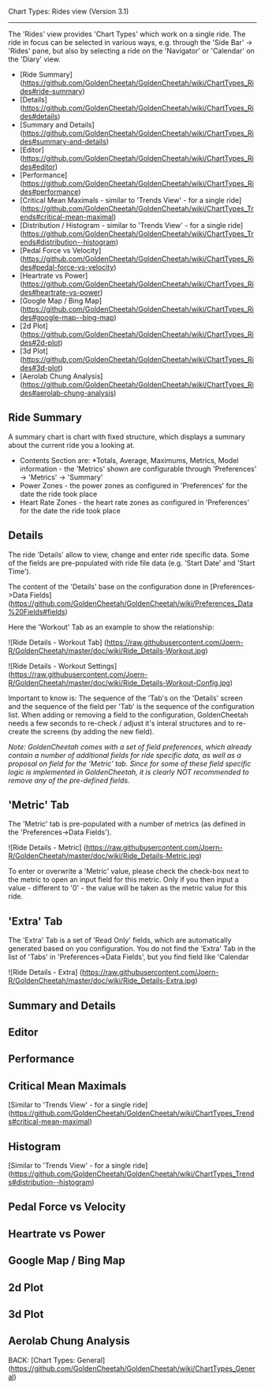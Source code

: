 Chart Types: Rides view (Version 3.1)
***

The 'Rides' view provides 'Chart Types' which work on a single ride. The ride in focus can be selected in various ways, e.g. through the 'Side Bar' -> 'Rides' pane, but also by selecting a ride on the 'Navigator' or 'Calendar' on the 'Diary' view.

* [Ride Summary] (https://github.com/GoldenCheetah/GoldenCheetah/wiki/ChartTypes_Rides#ride-summary)
* [Details] (https://github.com/GoldenCheetah/GoldenCheetah/wiki/ChartTypes_Rides#details)
* [Summary and Details] (https://github.com/GoldenCheetah/GoldenCheetah/wiki/ChartTypes_Rides#summary-and-details)
* [Editor] (https://github.com/GoldenCheetah/GoldenCheetah/wiki/ChartTypes_Rides#editor)
* [Performance] (https://github.com/GoldenCheetah/GoldenCheetah/wiki/ChartTypes_Rides#performance)
* [Critical Mean Maximals - similar to 'Trends View' - for a single ride] (https://github.com/GoldenCheetah/GoldenCheetah/wiki/ChartTypes_Trends#critical-mean-maximal)
* [Distribution / Histogram - similar to 'Trends View' - for a single ride] (https://github.com/GoldenCheetah/GoldenCheetah/wiki/ChartTypes_Trends#distribution--histogram)
* [Pedal Force vs Velocity] (https://github.com/GoldenCheetah/GoldenCheetah/wiki/ChartTypes_Rides#pedal-force-vs-velocity)
* [Heartrate vs Power] (https://github.com/GoldenCheetah/GoldenCheetah/wiki/ChartTypes_Rides#heartrate-vs-power)
* [Google Map / Bing Map] (https://github.com/GoldenCheetah/GoldenCheetah/wiki/ChartTypes_Rides#google-map--bing-map)
* [2d Plot] (https://github.com/GoldenCheetah/GoldenCheetah/wiki/ChartTypes_Rides#2d-plot)
* [3d Plot] (https://github.com/GoldenCheetah/GoldenCheetah/wiki/ChartTypes_Rides#3d-plot)
* [Aerolab Chung Analysis] (https://github.com/GoldenCheetah/GoldenCheetah/wiki/ChartTypes_Rides#aerolab-chung-analysis)

## Ride Summary
A summary chart is chart with fixed structure, which displays a summary about the current ride you a looking at.

* Contents Section are:
  *Totals, Average, Maximums, Metrics, Model information - the 'Metrics' shown are configurable through 'Preferences' -> 'Metrics' -> 'Summary'
* Power Zones - the power zones as configured in 'Preferences' for the date the ride took place
* Heart Rate Zones - the heart rate zones as configured in 'Preferences' for the date the ride took place

## Details

The ride 'Details' allow to view, change and enter ride specific data. Some of the fields are pre-populated with ride file data (e.g. 'Start Date' and 'Start Time').

The content of the 'Details' base on the configuration done in [Preferences->Data Fields] (https://github.com/GoldenCheetah/GoldenCheetah/wiki/Preferences_Data%20Fields#fields)

Here the 'Workout' Tab as an example to show the relationship:

![Ride Details - Workout Tab] (https://raw.githubusercontent.com/Joern-R/GoldenCheetah/master/doc/wiki/Ride_Details-Workout.jpg)

![Ride Details - Workout Settings] (https://raw.githubusercontent.com/Joern-R/GoldenCheetah/master/doc/wiki/Ride_Details-Workout-Config.jpg)

Important to know is: The sequence of the 'Tab's on the 'Details' screen and the sequence of the field per 'Tab' is the sequence of the configuration list. When adding or removing a field to the configuration, GoldenCheetah needs a few seconds to re-check / adjust it's interal structures and to re-create the screens (by adding the new field). 

_Note: GoldenCheetah comes with a set of field preferences, which already contain a number of additional fields for ride specific data, as well as a proposal on field for the 'Metric' tab. Since for some of these field specific logic is implemented in GoldenCheetah, it is clearly NOT recommended to remove any of the pre-defined fields._

## 'Metric' Tab

The 'Metric' tab is pre-populated with a number of metrics (as defined in the 'Preferences->Data Fields'). 

![Ride Details - Metric] (https://raw.githubusercontent.com/Joern-R/GoldenCheetah/master/doc/wiki/Ride_Details-Metric.jpg)

To enter or overwrite a 'Metric' value, please check the check-box next to the metric to open an input field for this metric. Only if you then input a value - different to '0' - the value will be taken as the metric value for this ride.

## 'Extra' Tab

The 'Extra' Tab is a set of 'Read Only' fields, which are automatically generated based on you configuration. You do not find the 'Extra' Tab in the list of 'Tabs' in 'Preferences->Data Fields', but you find field like 'Calendar 

![Ride Details - Extra] (https://raw.githubusercontent.com/Joern-R/GoldenCheetah/master/doc/wiki/Ride_Details-Extra.jpg)
 

## Summary and Details

## Editor

## Performance

## Critical Mean Maximals

[Similar to 'Trends View' - for a single ride] (https://github.com/GoldenCheetah/GoldenCheetah/wiki/ChartTypes_Trends#critical-mean-maximal)

## Histogram

[Similar to 'Trends View' - for a single ride] (https://github.com/GoldenCheetah/GoldenCheetah/wiki/ChartTypes_Trends#distribution--histogram)

## Pedal Force vs Velocity

## Heartrate vs Power

## Google Map / Bing Map

## 2d Plot

## 3d Plot

## Aerolab Chung Analysis

BACK: [Chart Types: General] (https://github.com/GoldenCheetah/GoldenCheetah/wiki/ChartTypes_General)